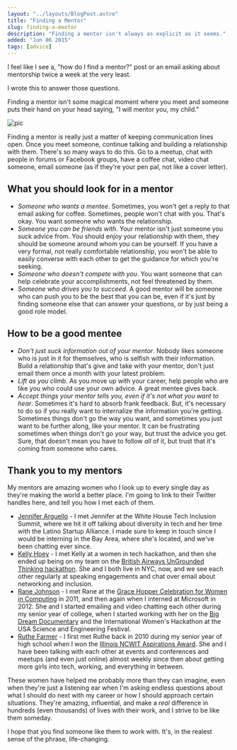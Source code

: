 ```yaml
---
layout: "../layouts/BlogPost.astro"
title: "Finding a Mentor"
slug: finding-a-mentor
description: "Finding a mentor isn't always as explicit as it seems."
added: "Jun 06 2015"
tags: [advice]
---
```


I feel like I see a, "how do I find a mentor?" post or an email asking about mentorship twice a week at the very least.

I wrote this to answer those questions.

Finding a mentor isn't some magical moment where you meet and someone puts their hand on your head saying, "I will mentor you, my child."

![pic](http://i.imgur.com/eucxwpW.gif)

Finding a mentor is really just a matter of keeping communication lines open.  Once you meet someone, continue talking and building a relationship with them.  There's so many ways to do this.  Go to a meetup, chat with people in forums or Facebook groups, have a coffee chat, video chat someone, email someone (as if they're your pen pal, not like a cover letter).

## What you should look for in a mentor

 - *Someone who wants a mentee*.  Sometimes, you won't get a reply to that email asking for coffee.  Sometimes, people won't chat with you.  That's okay.  You want someone who wants the relationship.
 - *Someone you can be friends with*.  Your mentor isn't just someone you suck advice from.  You should enjoy your relationship with them, they should be someone around whom you can be yourself.  If you have a very formal, not really comfortable relationship, you won't be able to easily converse with each other to get the guidance for which you're seeking.
 - *Someone who doesn't compete with you*.  You want someone that can help celebrate your accomplishments, not feel threatened by them.
 - *Someone who drives you to succeed*.  A good mentor will be someone who can push you to be the best that you can be, even if it's just by finding someone else that can answer your questions, or by just being a good role model.

## How to be a good mentee

 - *Don't just suck information out of your mentor*.  Nobody likes someone who is just in it for themselves, who is selfish with their information.  Build a relationship that's give and take with your mentor, don't just email them once a month with your latest problem.
 - *Lift as you climb*.  As you move up with your career, help people who are like you who could use your own advice.  A great mentee gives back.
 - *Accept things your mentor tells you, even if it's not what you want to hear*.  Sometimes it's hard to absorb frank feedback.  But, it's necessary to do so if you really want to internalize the information you're getting.  Sometimes things don't go the way you want, and sometimes you just want to be further along, like your mentor.  It can be frustrating sometimes when things don't go your way, but trust the advice you get.  Sure, that doesn't mean you have to follow *all* of it, but trust that it's coming from someone who cares.

## Thank you to my mentors

My mentors are amazing women who I look up to every single day as they're making the world a better place.  I'm going to link to their Twitter handles here, and tell you how I met each of them.

 - [Jennifer Arguello](https://twitter.com/engijen) - I met Jennifer at the White House Tech Inclusion Summit, where we hit it off talking about diversity in tech and her time with the Latino Startup Alliance.  I made sure to keep in touch since I would be interning in the Bay Area, where she's located, and we've been chatting ever since.
 - [Kelly Hoey](https://twitter.com/jkhoey) - I met Kelly at a women in tech hackathon, and then she ended up being on my team on the [British Airways UnGrounded Thinking hackathon](http://ungroundedthinking.com/).  She and I both live in NYC, now, and we see each other regularly at speaking engagements and chat over email about networking and inclusion.
 - [Rane Johnson](https://twitter.com/sfbayrane) - I met Rane at the [Grace Hopper Celebration for Women in Computing](http://gracehopper.org) in 2011, and then again when I interned at Microsoft in 2012.  She and I started emailing and video chatting each other during my senior year of college, when I started working with her on the [Big Dream Documentary](http://bigdreammovement.com) and the International Women's Hackathon at the USA Science and Engineering Festival.
 - [Ruthe Farmer](https://twitter.com/ruthef) - I first met Ruthe back in 2010 during my senior year of high school when I won the [Illinois NCWIT Aspirations Award](https://www.aspirations.org/).  She and I have been talking with each other at events and conferences and meetups (and even just online) almost weekly since then about getting more girls into tech, working, and everything in between.

These women have helped me probably more than they can imagine, even when they're just a listening ear when I'm asking endless questions about what I should do next with my career or how I should approach certain situations.  They're amazing, influential, and make a *real* difference in hundreds (even thousands) of lives with their work, and I strive to be like them someday.

I hope that you find someone like them to work with.  It's, in the realest sense of the phrase, life-changing.
